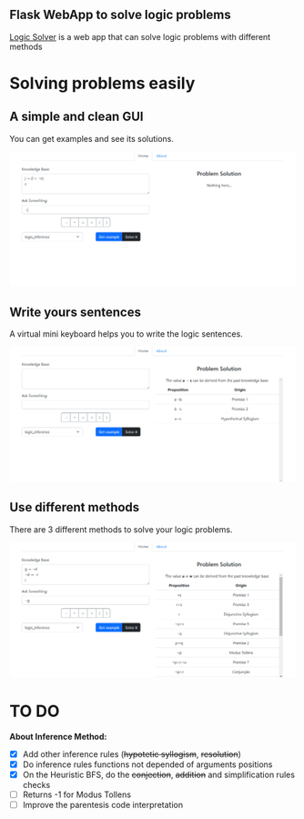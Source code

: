 ## Flask WebApp to solve logic problems

[Logic Solver](https://logic-solver-com.onrender.com/) is a web app that can solve logic problems with different 
methods

# Solving problems easily

## A simple and clean GUI

You can get examples and see its solutions.

![](doc/first.gif)

## Write yours sentences

A virtual mini keyboard helps you to write the logic sentences.

![](doc/second.gif)
## Use different methods

There are 3 different methods to solve your logic problems.

![](doc/third.gif)

# TO DO

**About Inference Method:**

- [X] Add other inference rules (~~hypotetic syllogism~~, ~~resolution~~)
- [X] Do inference rules functions not depended of arguments positions
- [X] On the Heuristic BFS, do the ~~conjection~~, ~~addition~~ and simplification rules checks
- [ ] Returns -1 for Modus Tollens
- [ ] Improve the parentesis code interpretation 